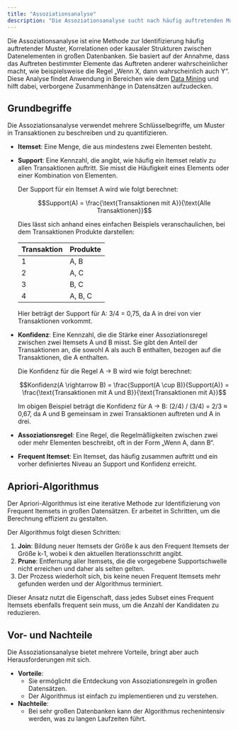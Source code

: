 ```yaml
---
title: "Assoziationsanalyse"
description: "Die Assoziationsanalyse sucht nach häufig auftretenden Mustern und Korrelationen zwischen Datenelementen in großen Datenbanken. Sie verwendet Begriffe wie Support, Konfidenz und Frequent Itemsets. Der Apriori-Algorithmus findet Frequent Itemsets iterativ durch Join und Prune."
---
```


Die Assoziationsanalyse ist eine Methode zur Identifizierung häufig auftretender Muster, Korrelationen oder kausaler Strukturen zwischen Datenelementen in großen Datenbanken. Sie basiert auf der Annahme, dass das Auftreten bestimmter Elemente das Auftreten anderer wahrscheinlicher macht, wie beispielsweise die Regel „Wenn X, dann wahrscheinlich auch Y“. Diese Analyse findet Anwendung in Bereichen wie dem [Data Mining](/open-fidup/lerninhalte/data-mining) und hilft dabei, verborgene Zusammenhänge in Datensätzen aufzudecken.

## Grundbegriffe

Die Assoziationsanalyse verwendet mehrere Schlüsselbegriffe, um Muster in Transaktionen zu beschreiben und zu quantifizieren.

- **Itemset**: Eine Menge, die aus mindestens zwei Elementen besteht.
- **Support**: Eine Kennzahl, die angibt, wie häufig ein Itemset relativ zu allen Transaktionen auftritt. Sie misst die Häufigkeit eines Elements oder einer Kombination von Elementen.

  Der Support für ein Itemset A wird wie folgt berechnet:

  $$Support(A) = \frac{\text{Transaktionen mit A}}{\text{Alle Transaktionen}}$$

  Dies lässt sich anhand eines einfachen Beispiels veranschaulichen, bei dem Transaktionen Produkte darstellen:

  | Transaktion | Produkte |
  |-------------|----------|
  | 1           | A, B     |
  | 2           | A, C     |
  | 3           | B, C     |
  | 4           | A, B, C  |

  Hier beträgt der Support für A: 3/4 = 0,75, da A in drei von vier Transaktionen vorkommt.

- **Konfidenz**: Eine Kennzahl, die die Stärke einer Assoziationsregel zwischen zwei Itemsets A und B misst. Sie gibt den Anteil der Transaktionen an, die sowohl A als auch B enthalten, bezogen auf die Transaktionen, die A enthalten.

  Die Konfidenz für die Regel A → B wird wie folgt berechnet:

  $$Konfidenz(A \rightarrow B) = \frac{Support(A \cup B)}{Support(A)} = \frac{\text{Transaktionen mit A und B}}{\text{Transaktionen mit A}}$$

  Im obigen Beispiel beträgt die Konfidenz für A → B: (2/4) / (3/4) = 2/3 ≈ 0,67, da A und B gemeinsam in zwei Transaktionen auftreten und A in drei.

- **Assoziationsregel**: Eine Regel, die Regelmäßigkeiten zwischen zwei oder mehr Elementen beschreibt, oft in der Form „Wenn A, dann B“.
- **Frequent Itemset**: Ein Itemset, das häufig zusammen auftritt und ein vorher definiertes Niveau an Support und Konfidenz erreicht.

## Apriori-Algorithmus

Der Apriori-Algorithmus ist eine iterative Methode zur Identifizierung von Frequent Itemsets in großen Datensätzen. Er arbeitet in Schritten, um die Berechnung effizient zu gestalten.

Der Algorithmus folgt diesen Schritten:

1. **Join**: Bildung neuer Itemsets der Größe k aus den Frequent Itemsets der Größe k-1, wobei k den aktuellen Iterationsschritt angibt.
2. **Prune**: Entfernung aller Itemsets, die die vorgegebene Supportschwelle nicht erreichen und daher als selten gelten.
3. Der Prozess wiederholt sich, bis keine neuen Frequent Itemsets mehr gefunden werden und der Algorithmus terminiert.

Dieser Ansatz nutzt die Eigenschaft, dass jedes Subset eines Frequent Itemsets ebenfalls frequent sein muss, um die Anzahl der Kandidaten zu reduzieren.

## Vor- und Nachteile

Die Assoziationsanalyse bietet mehrere Vorteile, bringt aber auch Herausforderungen mit sich.

- **Vorteile**:
  - Sie ermöglicht die Entdeckung von Assoziationsregeln in großen Datensätzen.
  - Der Algorithmus ist einfach zu implementieren und zu verstehen.
- **Nachteile**:
  - Bei sehr großen Datenbanken kann der Algorithmus rechenintensiv werden, was zu langen Laufzeiten führt.